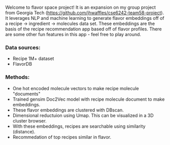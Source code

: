 Welcome to flavor space project! It is an expansion on my group project from Georgia Tech (https://github.com/jhwaffles/cse6242-team58-project). It leverages NLP and machine learning to generate flavor embeddings off of a recipe -> ingredient -> molecules data set. These embeddings are the basis of the recipe recommendation app based off of flavor profiles. There are some other fun features in this app - feel free to play around.

### Data sources:

- Recipe 1M+ dataset
- FlavorDB

### Methods:

- One hot encoded molecule vectors to make recipe molecule "documents"
- Trained gensim Doc2Vec model with recipe molecule document to make embeddings.
- These flavor embeddings are clustered with DBscan.
- Dimensional reductuion using Umap. This can be visualized in a 3D cluster browser.
- With these embeddings, recipes are searchable using similarity (distance).
- Recommedation of top recipes similar in flavor.
